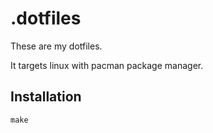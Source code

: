 # .dotfiles

These are my dotfiles.

It targets linux with pacman package manager.

## Installation

```
make
```
